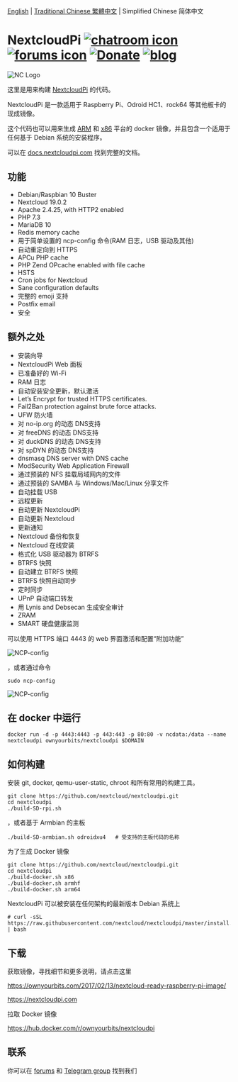 [English](/README.md) | [Traditional Chinese 繁體中文](README-zh_TW.md) | Simplified Chinese 简体中文

# NextcloudPi [![chatroom icon](https://patrolavia.github.io/telegram-badge/chat.png)](https://t.me/NextCloudPi) [![forums icon](https://img.shields.io/badge/help-forums-blue.svg)](https://help.nextcloud.com/c/support/appliances-docker-snappy-vm) [![Donate](https://img.shields.io/badge/Donate-PayPal-green.svg)](https://www.paypal.com/cgi-bin/webscr?cmd=_donations&business=N8PJHSEQF4G7Y&lc=US&item_name=Own%20Your%20Bits&item_number=NextCloudPi&no_note=1&no_shipping=1&currency_code=EUR&bn=PP%2dDonationsBF%3abtn_donate_LG%2egif%3aNonHosted) [![blog](https://img.shields.io/badge/follow-blog-orange.svg)](https://ownyourbits.com)


![NC Logo](https://ownyourbits.com/wp-content/uploads/2017/11/ncp-square.png)

这里是用来构建 [NextcloudPi](https://nextcloudpi.com) 的代码。

NextcloudPi 是一款适用于 Raspberry Pi、Odroid HC1、rock64 等其他板卡的现成镜像。

这个代码也可以用来生成 [ARM](https://hub.docker.com/r/ownyourbits/nextcloudpi-armhf) 和 [x86](https://hub.docker.com/r/ownyourbits/nextcloudpi-x86) 平台的 docker 镜像，并且包含一个适用于任何基于 Debian 系统的安装程序。

可以在 [docs.nextcloudpi.com](http://docs.nextcloudpi.com) 找到完整的文档。

## 功能

 * Debian/Raspbian 10 Buster
 * Nextcloud 19.0.2
 * Apache 2.4.25, with HTTP2 enabled
 * PHP 7.3
 * MariaDB 10
 * Redis memory cache
 * 用于简单设置的 ncp-config 命令(RAM 日志，USB 驱动及其他)
 * 自动重定向到 HTTPS
 * APCu PHP cache
 * PHP Zend OPcache enabled with file cache
 * HSTS
 * Cron jobs for Nextcloud
 * Sane configuration defaults
 * 完整的 emoji 支持
 * Postfix email
 * 安全

## 额外之处

 * 安装向导
 * NextcloudPi Web 面板
 * 已准备好的 Wi-Fi
 * RAM 日志
 * 自动安装安全更新，默认激活
 * Let’s Encrypt for trusted HTTPS certificates.
 * Fail2Ban protection against brute force attacks.
 * UFW 防火墙
 * 对 no-ip.org 的动态 DNS支持
 * 对 freeDNS 的动态 DNS支持
 * 对 duckDNS 的动态 DNS支持
 * 对 spDYN 的动态 DNS支持
 * dnsmasq DNS server with DNS cache
 * ModSecurity Web Application Firewall
 * 通过预装的 NFS 挂载局域网内的文件
 * 通过预装的 SAMBA 与 Windows/Mac/Linux 分享文件
 * 自动挂载 USB
 * 远程更新
 * 自动更新 NextcloudPi
 * 自动更新 Nextcloud
 * 更新通知
 * Nextcloud 备份和恢复
 * Nextcloud 在线安装
 * 格式化 USB 驱动器为 BTRFS
 * BTRFS 快照
 * 自动建立 BTRFS 快照
 * BTRFS 快照自动同步
 * 定时同步
 * UPnP 自动端口转发
 * 用 Lynis and Debsecan 生成安全审计
 * ZRAM
 * SMART 硬盘健康监测

可以使用 HTTPS 端口 4443 的 web 界面激活和配置“附加功能”

![NCP-config](https://ownyourbits.com/wp-content/uploads/2017/07/web-letsencrypt.jpg)

，或者通过命令

```
sudo ncp-config
```

![NCP-config](https://ownyourbits.com/wp-content/uploads/2017/03/ncp-conf-700x456.jpg)


## 在 docker 中运行

```
docker run -d -p 4443:4443 -p 443:443 -p 80:80 -v ncdata:/data --name nextcloudpi ownyourbits/nextcloudpi $DOMAIN
```


## 如何构建

安装 git, docker, qemu-user-static, chroot 和所有常用的构建工具。

```
git clone https://github.com/nextcloud/nextcloudpi.git
cd nextcloudpi
./build-SD-rpi.sh
```

，或者基于 Armbian 的主板

```
./build-SD-armbian.sh odroidxu4   # 受支持的主板代码的名称
```

为了生成 Docker 镜像

```
git clone https://github.com/nextcloud/nextcloudpi.git
cd nextcloudpi
./build-docker.sh x86
./build-docker.sh armhf
./build-docker.sh arm64
```

NextcloudPi 可以被安装在任何架构的最新版本 Debian 系统上

```
# curl -sSL https://raw.githubusercontent.com/nextcloud/nextcloudpi/master/install.sh | bash
```

## 下载

获取镜像，寻找细节和更多说明，请点击这里

https://ownyourbits.com/2017/02/13/nextcloud-ready-raspberry-pi-image/

https://nextcloudpi.com

拉取 Docker 镜像

https://hub.docker.com/r/ownyourbits/nextcloudpi

## 联系

你可以在 [forums](https://help.nextcloud.com/c/support/appliances-docker-snappy-vm) 和 [Telegram group](https://t.me/NextCloudPi) 找到我们
